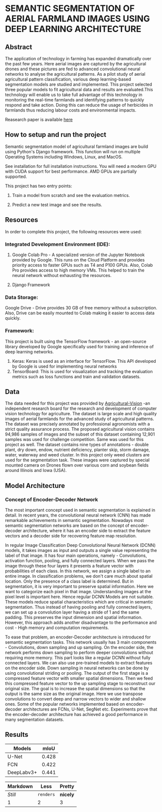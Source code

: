 # SEMANTIC SEGMENTATION OF AERIAL FARMLAND IMAGES USING DEEP LEARNING ARCHITECTURE

## Abstract 

The application of technology in farming has expanded dramatically over the past few years. Here aerial images are captured by the agricultural drones and these
pictures are fed to advanced convolutional neural networks to analyse the agricultural patterns. As a pilot study of aerial agricultural pattern classification,
various deep learning-based segmentation models are studied and implemented. This project selected
three popular models to fit agricultural data and results are evaluated.This technology will enable us to take full advantage of this technology in monitoring the real-time farmlands and identifying patterns to quickly respond and take action. Doing this can reduce the usage of herbicides in farmlands
thus reducing labour costs and environmental impacts.



Reasearch paper is available [here](https://github.com/HishamParol/DeepLearning-AerialFarmLand/blob/master/ResearchPaper.pdf)

## How to setup and run the project

Semantic segmentation model of agricultural farmland images are build using Python's Django framework. This function will run on multiple Operating Systems including Windows, Linux, and MacOS.

See installation for full installation instructions. You will need a modern GPU with CUDA support for best performance. AMD GPUs are partially supported.

This project has two entry points:
1. Train a model from scratch and see the evaluation metrics. 

2. Predict a new test image and see the results. 

## Resources

In order to complete this project, the following resources were used:

### Integrated Development Environment (IDE):
1. Google Colab Pro - A specialized version of the
Jupyter Notebook provided by Google. This runs on the Cloud Platform and provides priority access to
faster GPUs such as T4 and P100 GPUs. Also, Colab Pro provides access to high memory VMs. This
helped to train the neural network without exhausting the resources.

2. Django Framework

### Data Storage:
Google Drive - Drive provides 30 GB of free memory without a subscription. Also, Drive can be
easily mounted to Colab making it easier to access data quickly.

### Framework:
This project is built using the TensorFlow framework - an open-source library developed
by Google specifically used for training and inference of deep learning networks.
1. Keras: Keras is used as an interface for TensorFlow. This API developed by Google is used
for implementing neural networks
2. TensorBoard: This is used for visualization and tracking the evaluation metrics such as loss
functions and train and validation datasets.

## Data

The data needed for this project was provided by [Agricultural-Vision](https://www.agriculture-vision.com/agriculture-vision-2020/dataset)  -an independent research
board for the research and development of computer vision technology for agriculture. The dataset is
large scale and high quality images of aerial farmlands for the advanced study of agricultural patterns.
The dataset was precisely annotated by professional agronomists with a strict quality assurance process.
The proposed agricultural vision contains 94,986 samples of images and the subset of this dataset
containing 12,901 samples was used for challenge competition. Same was used for this project as well.
The dataset contains nine types of annotations - double plant, dry down, endow, nutrient deficiency,
planter skip, storm damage, water, waterway and weed cluster. In this project only weed clusters are
used for the segmentation task. These images were captured by special mounted camera on Drones
flown over various corn and soybean fields around Illinois and Iowa (USA).

## Model Architecture

### Concept of Encoder-Decoder Network

The most important concept used in semantic segmentation is explained in detail. In recent years, the convolutional neural network (CNN) has made remarkable achievements in semantic segmentation. Nowadays most semantic segmentation networks are based on the concept of encoder-decoder architecture, where it has an encoder side to extract the feature vectors and a decoder side for recovering feature map resolution.

In regular Image Classification Deep Convolutional Neural Network (DCNN) models, it takes images as input and outputs a single value representing the label of that image. It has four main operations, namely - Convolutions, activation function, pooling, and fully connected layers. When we pass the image through these four layers it presents a feature vector with probabilities of each class. In this network, we assign a single label to an entire image. In classification problems, we don't care much
about spatial location. Only the presence of a class label is determined. But in segmentation, it is very important to preserve spatial information. Here we want to categorize each pixel in that image. Understanding images at the pixel level is important here. Hence regular DCNN Models are not suitable. These models reduce spatial characteristics which are critical in semantic segmentation. Thus instead of having pooling and fully connected layers, we can set up a convolution layer having a stride of 1 and the same padding. This preserves the input dimension and spatial information. However, this approach adds another disadvantage to the performance and cost - High memory and computation requirements.

To ease that problem, an encoder-Decoder architecture is introduced for semantic segmentation tasks. This network usually has 3 main components - Convolutions, down sampling and up sampling. On the encoder side, the network performs down sampling to perform deeper convolutions without requiring more memory. This part looks like a regular DCNN without fully connected layers. We can also use pre-trained models to extract features on the encoder side. Down sampling in neural networks can be done by using convolutional striding or pooling. The output of the first stage is a compressed feature vector with smaller spatial dimensions. Then we feed this compressed feature vector to the up sampling stage to reconstruct our original size. The goal is to increase the spatial dimensions so that the output is the same size as the original image. Here we use transpose convolutions to convert deep and narrow vectors to wider and shallow ones. Some of the popular networks implemented based on encoder-decoder architectures are FCNs, U-Net, SegNet etc. Experiments prove that the encoder-decoder architecture has achieved a good performance in many segmentation datasets.

## Results

| Models       | mIoU         | 
| ------------- |:-------------:| 
| U-Net      | 0.428| 
| FCN     | 0.422      |   
| DeepLabv3+ | 0.441      |    



Markdown | Less | Pretty
--- | --- | ---
*Still* | `renders` | **nicely**
1 | 2 | 3


